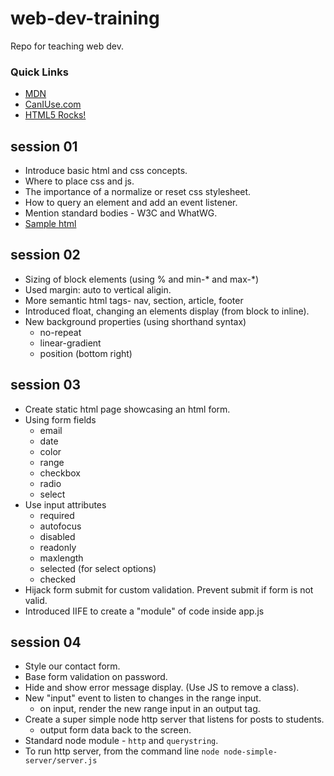 # web-dev-training
Repo for teaching web dev.

### Quick Links
- [MDN](https://developer.mozilla.org/en-US/)
- [CanIUse.com](http://caniuse.com/)
- [HTML5 Rocks!](http://www.html5rocks.com/en/)

## session 01
- Introduce basic html and css concepts.
- Where to place css and js.
- The importance of a normalize or reset css stylesheet.
- How to query an element and add an event listener.
- Mention standard bodies - W3C and WhatWG.
- [Sample html](sample-html/index.html)

## session 02
- Sizing of block elements (using % and min-* and max-*)
- Used margin: auto to vertical aligin.
- More semantic html tags- nav, section, article, footer
- Introduced float, changing an elements display (from block to inline).
- New background properties (using shorthand syntax)
  - no-repeat
  - linear-gradient
  - position (bottom right)

## session 03
- Create static html page showcasing an html form.
- Using form fields
    + email
    + date
    + color
    + range
    + checkbox
    + radio
    + select
- Use input attributes
    - required
    - autofocus
    - disabled
    - readonly
    - maxlength
    - selected (for select options)
    - checked
- Hijack form submit for custom validation. Prevent submit if form is not valid.
- Introduced IIFE to create a "module" of code inside app.js

## session 04
- Style our contact form.
- Base form validation on password.
- Hide and show error message display. (Use JS to remove a class).
- New "input" event to listen to changes in the range input.
    + on input, render the new range input in an output tag.
- Create a super simple node http server that listens for posts to students.
    + output form data back to the screen.
- Standard node module - `http` and `querystring`.
- To run http server, from the command line `node node-simple-server/server.js`

